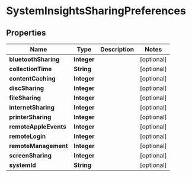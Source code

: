 
# SystemInsightsSharingPreferences

## Properties
Name | Type | Description | Notes
------------ | ------------- | ------------- | -------------
**bluetoothSharing** | **Integer** |  |  [optional]
**collectionTime** | **String** |  |  [optional]
**contentCaching** | **Integer** |  |  [optional]
**discSharing** | **Integer** |  |  [optional]
**fileSharing** | **Integer** |  |  [optional]
**internetSharing** | **Integer** |  |  [optional]
**printerSharing** | **Integer** |  |  [optional]
**remoteAppleEvents** | **Integer** |  |  [optional]
**remoteLogin** | **Integer** |  |  [optional]
**remoteManagement** | **Integer** |  |  [optional]
**screenSharing** | **Integer** |  |  [optional]
**systemId** | **String** |  |  [optional]




